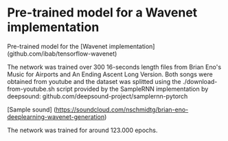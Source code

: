 # Pre-trained model for a Wavenet implementation

Pre-trained model for the [Wavenet implementation] (github.com/ibab/tensorflow-wavenet)

The network was trained over 300 16-seconds length files from Brian Eno's Music for Airports and An Ending Ascent Long Version. Both songs were obtained from youtube and the dataset was splitted using the ./download-from-youtube.sh script provided by the SampleRNN implementation by deepsound: github.com/deepsound-project/samplernn-pytorch

[Sample sound] (https://soundcloud.com/nschmidtg/brian-eno-deeplearning-wavenet-generation)

The network was trained for around 123.000 epochs.

